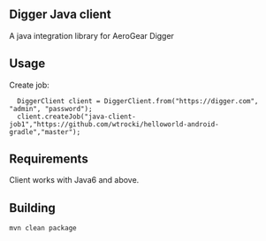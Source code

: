 ## Digger Java client

A java integration library for AeroGear Digger

## Usage

Create job:

```
  DiggerClient client = DiggerClient.from("https://digger.com", "admin", "password");
  client.createJob("java-client-job1","https://github.com/wtrocki/helloworld-android-gradle","master");
```

## Requirements

Client works with Java6 and above.

## Building

`mvn clean package`